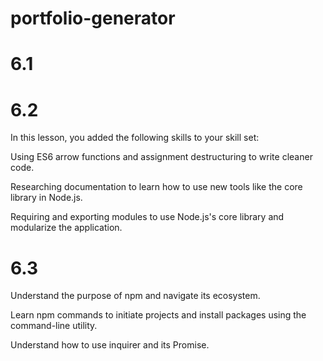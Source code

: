 # portfolio-generator

# 6.1

# 6.2

In this lesson, you added the following skills to your skill set:

Using ES6 arrow functions and assignment destructuring to write cleaner code.

Researching documentation to learn how to use new tools like the core library in Node.js.

Requiring and exporting modules to use Node.js's core library and modularize the application.

# 6.3

Understand the purpose of npm and navigate its ecosystem.

Learn npm commands to initiate projects and install packages using the command-line utility.

Understand how to use inquirer and its Promise.
